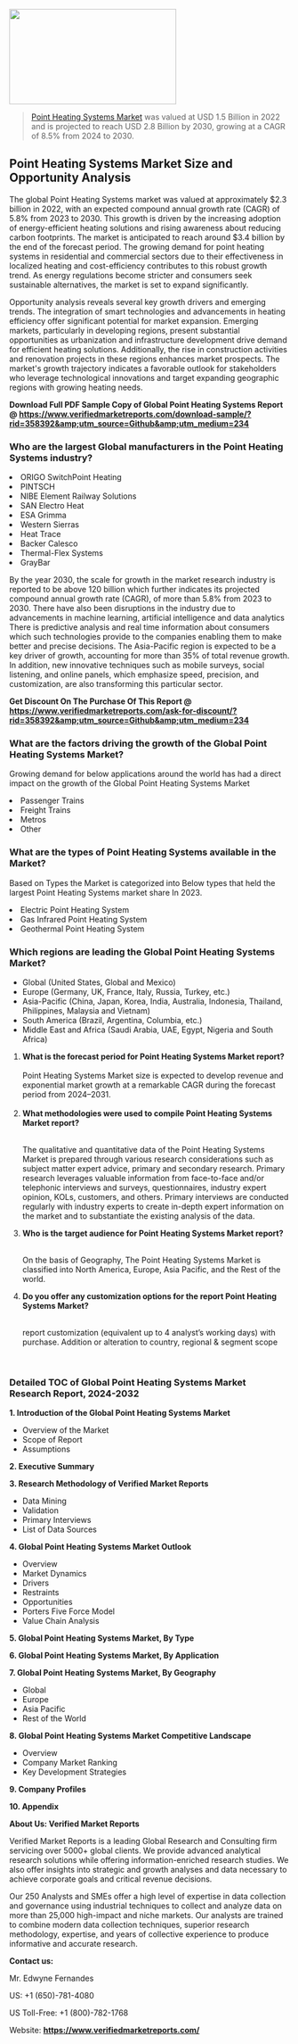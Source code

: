 <img src="https://ffe5etoiles.com/wp-content/uploads/2024/12/MST1-300x171.png" alt="" width="300" height="171" class="alignnone size-medium wp-image-20088" /><blockquote><p><p><a href="https://www.verifiedmarketreports.com/download-sample/?rid=358392&utm_source=Github&utm_medium=234" target="_blank">Point Heating Systems Market</a> was valued at USD 1.5 Billion in 2022 and is projected to reach USD 2.8 Billion by 2030, growing at a CAGR of 8.5% from 2024 to 2030.</p></blockquote><p><h2>Point Heating Systems Market Size and Opportunity Analysis</h2><p>The global Point Heating Systems market was valued at approximately $2.3 billion in 2022, with an expected compound annual growth rate (CAGR) of 5.8% from 2023 to 2030. This growth is driven by the increasing adoption of energy-efficient heating solutions and rising awareness about reducing carbon footprints. The market is anticipated to reach around $3.4 billion by the end of the forecast period. The growing demand for point heating systems in residential and commercial sectors due to their effectiveness in localized heating and cost-efficiency contributes to this robust growth trend. As energy regulations become stricter and consumers seek sustainable alternatives, the market is set to expand significantly.</p><p>Opportunity analysis reveals several key growth drivers and emerging trends. The integration of smart technologies and advancements in heating efficiency offer significant potential for market expansion. Emerging markets, particularly in developing regions, present substantial opportunities as urbanization and infrastructure development drive demand for efficient heating solutions. Additionally, the rise in construction activities and renovation projects in these regions enhances market prospects. The market's growth trajectory indicates a favorable outlook for stakeholders who leverage technological innovations and target expanding geographic regions with growing heating needs.</p></p><p class=""><strong>Download Full PDF Sample Copy of Global Point Heating Systems Report @ <a href="https://www.verifiedmarketreports.com/download-sample/?rid=358392&amp;utm_source=Github&amp;utm_medium=234" target="_blank">https://www.verifiedmarketreports.com/download-sample/?rid=358392&amp;utm_source=Github&amp;utm_medium=234</a></strong></p><h3 id="" class="">Who are the largest Global manufacturers in the Point Heating Systems industry?</h3><p><li>ORIGO SwitchPoint Heating</li><li> PINTSCH</li><li> NIBE Element Railway Solutions</li><li> SAN Electro Heat</li><li> ESA Grimma</li><li> Western Sierras</li><li> Heat Trace</li><li> Backer Calesco</li><li> Thermal-Flex Systems</li><li> GrayBar</li></p><div class=""><div class="" dir="" data-message-author-role="" data-message-id="" data-message-model-slug=""><div class=""><div class=""><div class=""><div class="" dir="" data-message-author-role="" data-message-id="" data-message-model-slug=""><div class=""><div class=""><p>By the year 2030, the scale for growth in the market research industry is reported to be above 120 billion which further indicates its projected compound annual growth rate (CAGR), of more than 5.8% from 2023 to 2030. There have also been disruptions in the industry due to advancements in machine learning, artificial intelligence and data analytics There is predictive analysis and real time information about consumers which such technologies provide to the companies enabling them to make better and precise decisions. The Asia-Pacific region is expected to be a key driver of growth, accounting for more than 35% of total revenue growth. In addition, new innovative techniques such as mobile surveys, social listening, and online panels, which emphasize speed, precision, and customization, are also transforming this particular sector.</p><p><strong>Get Discount On The Purchase Of This Report @&nbsp; <a href="https://www.verifiedmarketreports.com/ask-for-discount/?rid=358392&amp;utm_source=Github&amp;utm_medium=234" target="_blank">https://www.verifiedmarketreports.com/ask-for-discount/?rid=358392&amp;utm_source=Github&amp;utm_medium=234</a></strong></p></div></div></div></div></div></div></div></div><h3 id="" class="">What are the factors driving the growth of the Global Point Heating Systems Market?</h3><p id="" class="">Growing demand for below applications around the world has had a direct impact on the growth of the Global Point Heating Systems Market</p><p id="" class=""><li>Passenger Trains</li><li> Freight Trains</li><li> Metros</li><li> Other</li></p><h3 id="" class="">What are the types of Point Heating Systems available in the Market?</h3><p id="" class="">Based on Types the Market is categorized into Below types that held the largest Point Heating Systems market share In 2023.</p><p id="" class=""><li>Electric Point Heating System</li><li> Gas Infrared Point Heating System</li><li> Geothermal Point Heating System</li></p><h3 id="" class="">Which regions are leading the Global Point Heating Systems Market?</h3><ul><li>Global (United States, Global and Mexico)</li><li>Europe (Germany, UK, France, Italy, Russia, Turkey, etc.)</li><li>Asia-Pacific (China, Japan, Korea, India, Australia, Indonesia, Thailand, Philippines, Malaysia and Vietnam)</li><li>South America (Brazil, Argentina, Columbia, etc.)</li><li>Middle East and Africa (Saudi Arabia, UAE, Egypt, Nigeria and South Africa)</li></ul><p><ol><li><strong>What is the forecast period for Point Heating Systems Market report?<br /></strong><br /><span data-sheets-root="1" data-sheets-value="{&quot;1&quot;:2,&quot;2&quot;:&quot;XXXX size is expected to develop revenue and exponential market growth at a remarkable CAGR during the forecast period from 2024&ndash;2030.&quot;}" data-sheets-userformat="{&quot;2&quot;:12674,&quot;4&quot;:{&quot;1&quot;:2,&quot;2&quot;:16776960},&quot;10&quot;:2,&quot;11&quot;:0,&quot;15&quot;:&quot;Arial&quot;,&quot;16&quot;:12}">Point Heating Systems Market size is expected to develop revenue and exponential market growth at a remarkable CAGR during the forecast period from 2024&ndash;2031.</span><br /><br /></li><li><strong>What methodologies were used to compile Point Heating Systems Market report?<br /><br /></strong><p>The qualitative and quantitative data of the&nbsp;Point Heating Systems Market is prepared through various research considerations such as subject matter expert advice, primary and secondary research. Primary research leverages valuable information from face-to-face and/or telephonic interviews and surveys, questionnaires, industry expert opinion, KOLs, customers, and others. Primary interviews are conducted regularly with industry experts to create in-depth expert information on the market and to substantiate the existing analysis of the data.&nbsp;</p></li><li><strong>Who is the target audience for Point Heating Systems Market report?<br /><br /></strong><p>On the basis of Geography, The&nbsp;Point Heating Systems Market is classified into North America, Europe, Asia Pacific, and the Rest of the world.</p></li><li><strong>Do you offer any customization options for the report Point Heating Systems Market?<br /><br /></strong><p>report customization (equivalent up to 4 analyst&rsquo;s working days) with purchase. Addition or alteration to country, regional &amp; segment scope</p><p>&nbsp;</p></li></ol></p><h3 id="" class="">Detailed TOC of Global Point Heating Systems Market Research Report, 2024-2032</h3><p id="" class=""><strong>1. Introduction of the Global Point Heating Systems Market</strong></p><ul><li>Overview of the Market</li><li>Scope of Report</li><li>Assumptions</li></ul><p id="" class=""><strong>2. Executive Summary</strong></p><p id="" class=""><strong>3. Research Methodology of&nbsp;Verified Market Reports</strong></p><ul><li>Data Mining</li><li>Validation</li><li>Primary Interviews</li><li>List of Data Sources</li></ul><p id="" class=""><strong>4. Global Point Heating Systems Market Outlook</strong></p><ul><li>Overview</li><li>Market Dynamics</li><li>Drivers</li><li>Restraints</li><li>Opportunities</li><li>Porters Five Force Model</li><li>Value Chain Analysis</li></ul><p id="" class=""><strong>5. Global Point Heating Systems Market, By&nbsp;Type</strong></p><p id="" class=""><strong>6. Global Point Heating Systems Market, By Application</strong></p><p id="" class=""><strong>7. Global Point Heating Systems Market, By Geography</strong></p><ul><li>Global</li><li>Europe</li><li>Asia Pacific</li><li>Rest of the World</li></ul><p id="" class=""><strong>8. Global Point Heating Systems Market Competitive Landscape</strong></p><ul><li>Overview</li><li>Company Market Ranking</li><li>Key Development Strategies</li></ul><p id="" class=""><strong>9. Company Profiles</strong></p><p id="" class=""><strong>10. Appendix</strong></p><p id="" class=""><strong>About Us: Verified Market Reports</strong></p><p id="" class="">Verified Market Reports is a leading Global Research and Consulting firm servicing over 5000+ global clients. We provide advanced analytical research solutions while offering information-enriched research studies. We also offer insights into strategic and growth analyses and data necessary to achieve corporate goals and critical revenue decisions.</p><p id="" class="">Our 250 Analysts and SMEs offer a high level of expertise in data collection and governance using industrial techniques to collect and analyze data on more than 25,000 high-impact and niche markets. Our analysts are trained to combine modern data collection techniques, superior research methodology, expertise, and years of collective experience to produce informative and accurate research.</p><p id="" class=""><strong>Contact us:</strong></p><p id="" class="">Mr. Edwyne Fernandes</p><p id="" class="">US: +1 (650)-781-4080</p><p id="" class="">US Toll-Free: +1 (800)-782-1768</p><p id="" class="">Website: <a target="" data-test-app-aware-link=""><strong>https://www.verifiedmarketreports.com/</strong></a></p>
